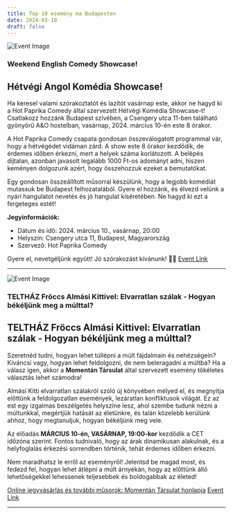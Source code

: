 ```yaml
---
title: Top 10 esemény ma Budapesten
date: 2024-03-10
draft: false
---
```


![Event Image](https://scontent-fra3-1.xx.fbcdn.net/v/t39.30808-6/431250740_417873314147269_3462114523807489227_n.jpg?stp=dst-jpg_p180x540&_nc_cat=101&ccb=1-7&_nc_sid=5f2048&_nc_ohc=v1ideuah1D0AX8qyJD6&_nc_ht=scontent-fra3-1.xx&oh=00_AfBCkifzqTieWONxr3AFBEEw7HUYjCpftylfxpetY3Xg7Q&oe=65F32FB6)

 ### Weekend English Comedy Showcase!

## Hétvégi Angol Komédia Showcase!

Ha keresel valami szórakoztatót és lazítót vasárnap este, akkor ne hagyd ki a Hot Paprika Comedy által szervezett Hétvégi Komédia Showcase-t! Csatlakozz hozzánk Budapest szívében, a Csengery utca 11-ben található gyönyörű A&O hostelban, vasárnap, 2024. március 10-én este 8 órakor.

A Hot Paprika Comedy csapata gondosan összeválogatott programmal vár, hogy a hétvégédet vidáman zárd. A show este 8 órakor kezdődik, de érdemes időben érkezni, mert a helyek száma korlátozott. A belépés díjtalan, azonban javasolt legalább 1000 Ft-os adományt adni, hiszen keményen dolgozunk azért, hogy összehozzuk ezeket a bemutatókat.

Egy gondosan összeállított műsorral készülünk, hogy a legjobb komédiát mutassuk be Budapest felhozatalából. Gyere el hozzánk, és élvezd velünk a nyári hangulatot nevetés és jó hangulat kíséretében. Ne hagyd ki ezt a fergeteges estét!

**Jegyinformációk:**
- Dátum és idő: 2024. március 10., vasárnap, 20:00
- Helyszín: Csengery utca 11, Budapest, Magyarország
- Szervező: Hot Paprika Comedy

Gyere el, nevetgéljünk együtt! Jó szórakozást kívánunk! 🎉🤣
[Event Link](https://facebook.com/events/210048012197791)

---
![Event Image](https://scontent-fra5-1.xx.fbcdn.net/v/t39.30808-6/423162322_795473705954188_1098271840941650173_n.jpg?stp=dst-jpg_p180x540&_nc_cat=110&ccb=1-7&_nc_sid=5f2048&_nc_ohc=mtVyXTKbL2cAX-e07jr&_nc_ht=scontent-fra5-1.xx&oh=00_AfCaqwnRu-1H53ejcdR7tu0hniDQWgTIvHZ2XFGzlvdtsg&oe=65F3163E)

 ### TELTHÁZ Fröccs Almási Kittivel: Elvarratlan szálak - Hogyan békéljünk meg a múlttal?

## TELTHÁZ Fröccs Almási Kittivel: Elvarratlan szálak - Hogyan békéljünk meg a múlttal?

Szeretnéd tudni, hogyan lehet túllépni a múlt fájdalmain és nehézségein? Kíváncsi vagy, hogyan lehet feldolgozni, de nem beleragadni a múltba? Ha a válasz igen, akkor a **Momentán Társulat** által szervezett esemény tökéletes választás lehet számodra!

Almási Kitti elvarratlan szálakról szóló új könyvében mélyed el, és megnyitja előttünk a feldolgozatlan események, lezáratlan konfliktusok világát. Ez az est egy izgalmas beszélgetés helyszíne lesz, ahol szembe tudunk nézni a múltunkkal, megértjük hatását az életünkre, és talán közelebb kerülünk ahhoz, hogy megtanuljuk, hogyan békéljünk meg vele.

Az előadás **MÁRCIUS 10-én, VASÁRNAP, 19:00-kor** kezdődik a CET időzóna szerint. Fontos tudnivaló, hogy az árak dinamikusan alakulnak, és a helyfoglalás érkezési sorrendben történik, tehát érdemes időben érkezni.

Nem maradhatsz le erről az eseményről! Jelentsd be magad most, és fedezd fel, hogyan lehet átlépni a múlt árnyékán, hogy az előttünk álló lehetőségekkel lehessenek teljesebbek és boldogabbak az életed!

[Online jegyvásárlás és további műsorok: Momentán Társulat honlapja](https://momentantarsulat.hu/jegyvasarlas)
[Event Link](https://facebook.com/events/942697003365292)

---
